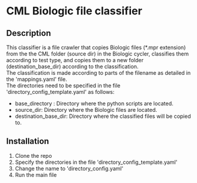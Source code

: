 # CML Biologic file classifier 
## Description
This classifier is a file crawler that copies Biologic files (*.mpr extension) from the the CML folder (source dir) in the Biologic cycler, classifies them according to test type, and copies them to a new folder (destination_base_dir) according to the classification.  
The classification is made according to parts of the filename as detailed in the 'mappings.yaml' file.  
The directories need to be specified in the file 'directory_config_template.yaml' as follows:  
* base_directory : Directory where the python scripts are located.    
* source_dir: Directory where the Biologic files are located.  
* destination_base_dir: Directory where the classified files will be copied to.

## Installation  
1. Clone the repo
2. Specify the directories in the file 'directory_config_template.yaml'
3. Change the name to 'directory_config.yaml'
4. Run the main file
